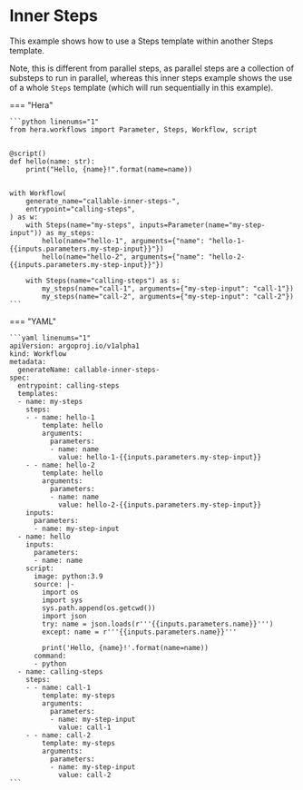 # Inner Steps



This example shows how to use a Steps template within another Steps template.

Note, this is different from parallel steps, as parallel steps are a collection of substeps to run in parallel, whereas
this inner steps example shows the use of a whole `Steps` template (which will run sequentially in this example).


=== "Hera"

    ```python linenums="1"
    from hera.workflows import Parameter, Steps, Workflow, script


    @script()
    def hello(name: str):
        print("Hello, {name}!".format(name=name))


    with Workflow(
        generate_name="callable-inner-steps-",
        entrypoint="calling-steps",
    ) as w:
        with Steps(name="my-steps", inputs=Parameter(name="my-step-input")) as my_steps:
            hello(name="hello-1", arguments={"name": "hello-1-{{inputs.parameters.my-step-input}}"})
            hello(name="hello-2", arguments={"name": "hello-2-{{inputs.parameters.my-step-input}}"})

        with Steps(name="calling-steps") as s:
            my_steps(name="call-1", arguments={"my-step-input": "call-1"})
            my_steps(name="call-2", arguments={"my-step-input": "call-2"})
    ```

=== "YAML"

    ```yaml linenums="1"
    apiVersion: argoproj.io/v1alpha1
    kind: Workflow
    metadata:
      generateName: callable-inner-steps-
    spec:
      entrypoint: calling-steps
      templates:
      - name: my-steps
        steps:
        - - name: hello-1
            template: hello
            arguments:
              parameters:
              - name: name
                value: hello-1-{{inputs.parameters.my-step-input}}
        - - name: hello-2
            template: hello
            arguments:
              parameters:
              - name: name
                value: hello-2-{{inputs.parameters.my-step-input}}
        inputs:
          parameters:
          - name: my-step-input
      - name: hello
        inputs:
          parameters:
          - name: name
        script:
          image: python:3.9
          source: |-
            import os
            import sys
            sys.path.append(os.getcwd())
            import json
            try: name = json.loads(r'''{{inputs.parameters.name}}''')
            except: name = r'''{{inputs.parameters.name}}'''

            print('Hello, {name}!'.format(name=name))
          command:
          - python
      - name: calling-steps
        steps:
        - - name: call-1
            template: my-steps
            arguments:
              parameters:
              - name: my-step-input
                value: call-1
        - - name: call-2
            template: my-steps
            arguments:
              parameters:
              - name: my-step-input
                value: call-2
    ```

